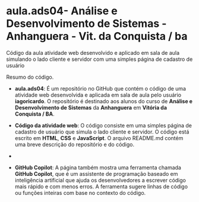 # aula.ads04- Análise e Desenvolvimento de Sistemas - Anhanguera - Vit. da Conquista / ba
Código da aula atividade web desenvolvido e aplicado em sala de aula simulando o lado cliente e servidor com uma simples página de cadastro de usuário

Resumo do código.

- **aula.ads04**: É um repositório no GitHub que contém o código de uma atividade web desenvolvida e aplicada em sala de aula pelo usuário **iagoricardo**. O repositório é destinado aos alunos do curso de **Análise e Desenvolvimento de Sistemas** da **Anhanguera** em **Vitória da Conquista / BA**.
  
- **Código da atividade web**: O código consiste em uma simples página de cadastro de usuário que simula o lado cliente e servidor. O código está escrito em **HTML**, **CSS** e **JavaScript**. O arquivo README.md contém uma breve descrição do repositório e do código.
- 
- **GitHub Copilot**: A página também mostra uma ferramenta chamada **GitHub Copilot**, que é um assistente de programação baseado em inteligência artificial que ajuda os desenvolvedores a escrever código mais rápido e com menos erros. A ferramenta sugere linhas de código ou funções inteiras com base no contexto do código.
